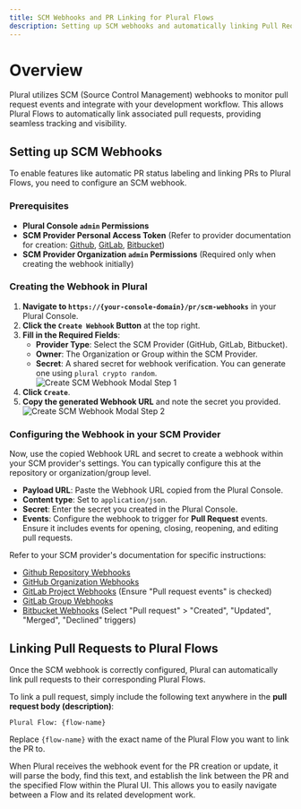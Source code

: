 ```yaml
---
title: SCM Webhooks and PR Linking for Plural Flows
description: Setting up SCM webhooks and automatically linking Pull Requests to Plural Flows
---
```


# Overview

Plural utilizes SCM (Source Control Management) webhooks to monitor pull request events and integrate with your development workflow. This allows Plural Flows to automatically link associated pull requests, providing seamless tracking and visibility.

## Setting up SCM Webhooks

To enable features like automatic PR status labeling and linking PRs to Plural Flows, you need to configure an SCM webhook.

### Prerequisites

*   **Plural Console `admin` Permissions**
*   **SCM Provider Personal Access Token** (Refer to provider documentation for creation: [Github](https://docs.github.com/en/authentication/keeping-your-account-and-data-secure/managing-your-personal-access-tokens#creating-a-personal-access-token-classic), [GitLab](https://docs.gitlab.com/ee/user/profile/personal_access_tokens.html#create-a-personal-access-token), [Bitbucket](https://support.atlassian.com/bitbucket-cloud/docs/access-tokens/))
*   **SCM Provider Organization `admin` Permissions** (Required only when creating the webhook initially)

### Creating the Webhook in Plural

1.  **Navigate to `https://{your-console-domain}/pr/scm-webhooks`** in your Plural Console.
2.  **Click the `Create Webhook` Button** at the top right.
3.  **Fill in the Required Fields**:
    *   **Provider Type**: Select the SCM Provider (GitHub, GitLab, Bitbucket).
    *   **Owner**: The Organization or Group within the SCM Provider.
    *   **Secret**: A shared secret for webhook verification. You can generate one using `plural crypto random`.
    ![Create SCM Webhook Modal Step 1](/images/how-to/create-scm-webhook-modal-0.png)
4.  **Click `Create`**.
5.  **Copy the generated Webhook URL** and note the secret you provided.
    ![Create SCM Webhook Modal Step 2](/images/how-to/create-scm-webhook-modal-1.png)

### Configuring the Webhook in your SCM Provider

Now, use the copied Webhook URL and secret to create a webhook within your SCM provider's settings. You can typically configure this at the repository or organization/group level.

*   **Payload URL**: Paste the Webhook URL copied from the Plural Console.
*   **Content type**: Set to `application/json`.
*   **Secret**: Enter the secret you created in the Plural Console.
*   **Events**: Configure the webhook to trigger for **Pull Request** events. Ensure it includes events for opening, closing, reopening, and editing pull requests.

Refer to your SCM provider's documentation for specific instructions:

*   [Github Repository Webhooks](https://docs.github.com/en/webhooks/using-webhooks/creating-webhooks#creating-a-repository-webhook)
*   [GitHub Organization Webhooks](https://docs.github.com/en/webhooks/using-webhooks/creating-webhooks#creating-an-organization-webhook)
*   [GitLab Project Webhooks](https://docs.gitlab.com/ee/user/project/integrations/webhooks.html#configure-a-webhook-in-gitlab) (Ensure "Pull request events" is checked)
*   [GitLab Group Webhooks](https://docs.gitlab.com/ee/user/project/integrations/webhooks.html#group-webhooks)
*   [Bitbucket Webhooks](https://confluence.atlassian.com/bitbucketserver/manage-webhooks-938025878.html) (Select "Pull request" > "Created", "Updated", "Merged", "Declined" triggers)

## Linking Pull Requests to Plural Flows

Once the SCM webhook is correctly configured, Plural can automatically link pull requests to their corresponding Plural Flows.

To link a pull request, simply include the following text anywhere in the **pull request body (description)**:

```
Plural Flow: {flow-name}
```

Replace `{flow-name}` with the exact name of the Plural Flow you want to link the PR to.

When Plural receives the webhook event for the PR creation or update, it will parse the body, find this text, and establish the link between the PR and the specified Flow within the Plural UI. This allows you to easily navigate between a Flow and its related development work. 